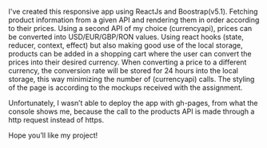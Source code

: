 I've created this responsive app using ReactJs and Boostrap(v5.1). Fetching product information from a given API and rendering them in order according to their prices. Using a second API of my choice (currencyapi), prices can be converted into USD/EUR/GBP/RON values. Using react hooks (state, reducer, context, effect) but also making good use of the local storage, products can be added in a shopping cart where the user can convert the prices into their desired currency. When converting a price to a different currency, the conversion rate will be stored for 24 hours into the local storage, this way minimizing the number of (currencyapi) calls. The styling of the page is according to the mockups received with the assignment.

Unfortunately, I wasn’t able to deploy the app with gh-pages, from what the console shows me, because the call to the products API is made through a http request instead of https.

Hope you’ll like my project!